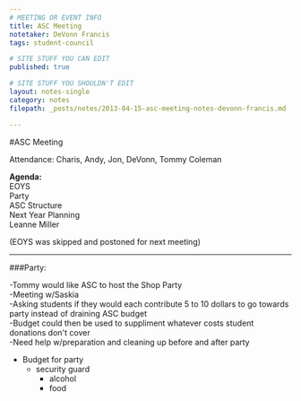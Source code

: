 ```yaml
---
# MEETING OR EVENT INFO
title: ASC Meeting
notetaker: DeVonn Francis
tags: student-council

# SITE STUFF YOU CAN EDIT
published: true

# SITE STUFF YOU SHOULDN'T EDIT
layout: notes-single
category: notes
filepath: _posts/notes/2013-04-15-asc-meeting-notes-devonn-francis.md

---
```


#ASC Meeting

Attendance: Charis, Andy, Jon, DeVonn, Tommy Coleman  

**Agenda:**  
EOYS  
Party  
ASC Structure  
Next Year Planning  
Leanne Miller

(EOYS was skipped and postoned for next meeting)

***

###Party:  

-Tommy would like ASC to host the Shop Party  
-Meeting w/Saskia  
-Asking students if they would each contribute 5 to 10 dollars to go towards party   instead of draining ASC budget  
-Budget could then be used to suppliment whatever costs student donations don't cover  
-Need help w/preparation and cleaning up before and after party    
- Budget for party
  - security guard    
    - alcohol  
    - food